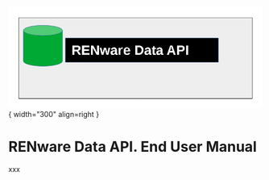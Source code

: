 
![data_api_logo](pictures/dataAPI_logo.png){ width="300" align=right }


# RENware Data API. End User Manual

xxx
